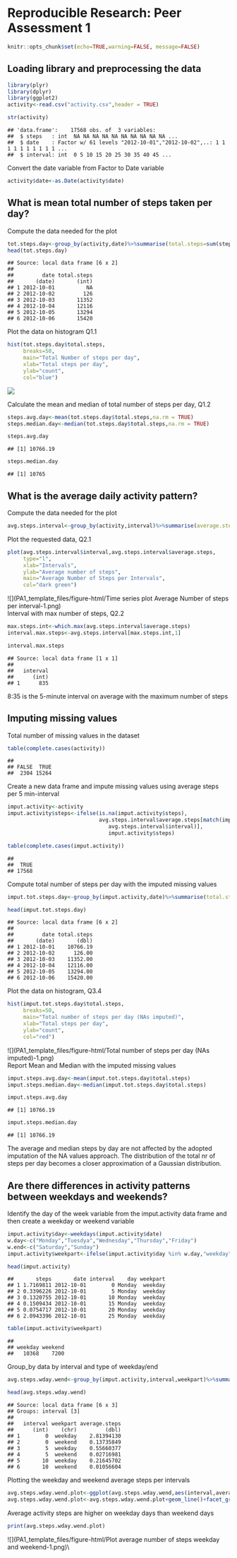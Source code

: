 # Reproducible Research: Peer Assessment 1

```r
knitr::opts_chunk$set(echo=TRUE,warning=FALSE, message=FALSE)
```
## Loading library and preprocessing the data


```r
library(plyr)
library(dplyr)
library(ggplot2)
activity<-read.csv("activity.csv",header = TRUE)
```


```r
str(activity)
```

```
## 'data.frame':	17568 obs. of  3 variables:
##  $ steps   : int  NA NA NA NA NA NA NA NA NA NA ...
##  $ date    : Factor w/ 61 levels "2012-10-01","2012-10-02",..: 1 1 1 1 1 1 1 1 1 1 ...
##  $ interval: int  0 5 10 15 20 25 30 35 40 45 ...
```
Convert the date variable from Factor to Date variable

```r
activity$date<-as.Date(activity$date)
```


## What is mean total number of steps taken per day?
Compute the data needed for the plot

```r
tot.steps.day<-group_by(activity,date)%>%summarise(total.steps=sum(steps))
head(tot.steps.day)
```

```
## Source: local data frame [6 x 2]
## 
##         date total.steps
##       (date)       (int)
## 1 2012-10-01          NA
## 2 2012-10-02         126
## 3 2012-10-03       11352
## 4 2012-10-04       12116
## 5 2012-10-05       13294
## 6 2012-10-06       15420
```
Plot the data on histogram Q1.1

```r
hist(tot.steps.day$total.steps,
     breaks=50,
     main="Total Number of steps per day",
     xlab="Total steps per day",
     ylab="count",
     col="blue")
```

![](https://github.com/FilomenaC/RepData_PeerAssessment1/blob/master/PA1_template_files/figure-html/Histogram.Total.Number.of.steps.per.day-1.png)

Calculate the mean and median of total number of steps per day, Q1.2

```r
steps.avg.day<-mean(tot.steps.day$total.steps,na.rm = TRUE)
steps.median.day<-median(tot.steps.day$total.steps,na.rm = TRUE)
```

```r
steps.avg.day
```

```
## [1] 10766.19
```

```r
steps.median.day
```

```
## [1] 10765
```
## What is the average daily activity pattern?
Compute the data needed for the plot

```r
avg.steps.interval<-group_by(activity,interval)%>%summarise(average.steps=mean(steps,na.rm=TRUE))
```
Plot the requested data, Q2.1

```r
plot(avg.steps.interval$interval,avg.steps.interval$average.steps,
     type="l",
     xlab="Intervals",
     ylab="Average number of steps",
     main="Average Number of Steps per Intervals",
     col="dark green")
```

![](PA1_template_files/figure-html/Time series plot Average Number of steps per interval-1.png)\
Interval with max number of steps, Q2.2

```r
max.steps.int<-which.max(avg.steps.interval$average.steps)
interval.max.steps<-avg.steps.interval[max.steps.int,1]
```


```r
interval.max.steps
```

```
## Source: local data frame [1 x 1]
## 
##   interval
##      (int)
## 1      835
```
8:35 is the 5-minute interval on average with the maximum number of steps

## Imputing missing values
Total number of missing values in the dataset

```r
table(complete.cases(activity))
```

```
## 
## FALSE  TRUE 
##  2304 15264
```
Create a new data frame and impute missing values using average steps per 5 min-interval 

```r
imput.activity<-activity
imput.activity$steps<-ifelse(is.na(imput.activity$steps),
                             avg.steps.interval$average.steps[match(imput.activity$interval,
                                avg.steps.interval$interval)],
                                imput.activity$steps)
```

```r
table(complete.cases(imput.activity))
```

```
## 
##  TRUE 
## 17568
```
Compute total number of steps per day with the imputed missing values

```r
imput.tot.steps.day<-group_by(imput.activity,date)%>%summarise(total.steps=sum(steps))
```


```r
head(imput.tot.steps.day)
```

```
## Source: local data frame [6 x 2]
## 
##         date total.steps
##       (date)       (dbl)
## 1 2012-10-01    10766.19
## 2 2012-10-02      126.00
## 3 2012-10-03    11352.00
## 4 2012-10-04    12116.00
## 5 2012-10-05    13294.00
## 6 2012-10-06    15420.00
```
Plot the data on histogram, Q3.4

```r
hist(imput.tot.steps.day$total.steps,
     breaks=50,
     main="Total number of steps per day (NAs imputed)",
     xlab="Total steps per day",
     ylab="count",
     col="red")
```

![](PA1_template_files/figure-html/Total number of steps per day (NAs imputed)-1.png)\
Report Mean and Median with the imputed missing values

```r
imput.steps.avg.day<-mean(imput.tot.steps.day$total.steps)
imput.steps.median.day<-median(imput.tot.steps.day$total.steps)
```


```r
imput.steps.avg.day
```

```
## [1] 10766.19
```


```r
imput.steps.median.day
```

```
## [1] 10766.19
```
The average and median steps by day are not affected by the adopted imputation of the NA values approach.
The distribution of the total nr of steps per day becomes a closer approximation of a Gaussian distribution.

## Are there differences in activity patterns between weekdays and weekends?
Identify the day of the week variable from the imput.activity data frame and then create a weekday or weekend variable

```r
imput.activity$day<-weekdays(imput.activity$date)
w.day<-c("Monday","Tuesdya","Wednesday","Thursday","Friday")
w.end<-c("Saturday","Sunday")
imput.activity$weekpart<-ifelse(imput.activity$day %in% w.day,"weekday","weekend")
```


```r
head(imput.activity)
```

```
##       steps       date interval    day weekpart
## 1 1.7169811 2012-10-01        0 Monday  weekday
## 2 0.3396226 2012-10-01        5 Monday  weekday
## 3 0.1320755 2012-10-01       10 Monday  weekday
## 4 0.1509434 2012-10-01       15 Monday  weekday
## 5 0.0754717 2012-10-01       20 Monday  weekday
## 6 2.0943396 2012-10-01       25 Monday  weekday
```

```r
table(imput.activity$weekpart)
```

```
## 
## weekday weekend 
##   10368    7200
```
Group_by data by interval and type of weekday/end 

```r
avg.steps.wday.wend<-group_by(imput.activity,interval,weekpart)%>%summarise(average.steps=mean(steps))
```


```r
head(avg.steps.wday.wend)
```

```
## Source: local data frame [6 x 3]
## Groups: interval [3]
## 
##   interval weekpart average.steps
##      (int)    (chr)         (dbl)
## 1        0  weekday    2.81394130
## 2        0  weekend    0.13735849
## 3        5  weekday    0.55660377
## 4        5  weekend    0.02716981
## 5       10  weekday    0.21645702
## 6       10  weekend    0.01056604
```

Plotting the  weekday and weekend average steps per intervals

```r
avg.steps.wday.wend.plot<-ggplot(avg.steps.wday.wend,aes(interval,average.steps))
avg.steps.wday.wend.plot<-avg.steps.wday.wend.plot+geom_line()+facet_grid(weekpart~.)
```
Average activity steps are higher on weekday days than weekend days

```r
print(avg.steps.wday.wend.plot)
```

![](PA1_template_files/figure-html/Plot average number of steps weekday and weekend-1.png)\
